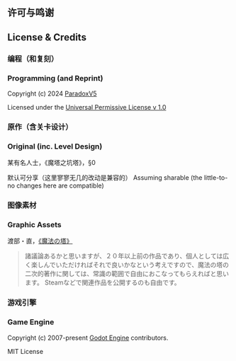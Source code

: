 ## 许可与鸣谢
## License & Credits

### 编程（和复刻）
### Programming (and Reprint)

Copyright (c) 2024 [ParadoxV5](https://github.com/ParadoxV5/Magic-Tower-Godot-proto)

Licensed under the [Universal Permissive License v 1.0](https://oss.oracle.com/licenses/upl/)

### 原作（含关卡设计）
### Original (inc. Level Design)

某有名人士，《魔塔之坑塔》，§0

默认可分享（这里寥寥无几的改动是兼容的）
Assuming sharable (the little-to-no changes here are compatible)

### 图像素材
### Graphic Assets

渡部・直，[《魔法の塔》](https://wwajp.com/mtower/)

> 諸議論あるかと思いますが、２０年以上前の作品であり、個人としては広く楽しんでいただければそれで良いかなという考えですので、魔法の塔の二次的著作に関しては、常識の範囲で自由におこなってもらえればと思います。
> Steamなどで関連作品を公開するのも自由です。

### 游戏引擎
### Game Engine

Copyright (c) 2007-present [Godot Engine](https://godotengine.org) contributors.

MIT License
